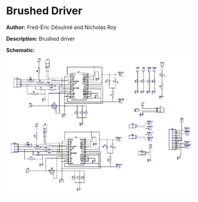 ﻿# Brushed Driver

__Author:__ Fred-Éric Désulmé and Nicholas Roy

__Description:__ Brushed driver

__Schematic:__ ![](brushed-driver_sch_s1.jpg)
